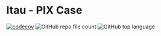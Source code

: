 # Itau - PIX Case
[![codecov](https://codecov.io/gh/greijal/pix/branch/master/graph/badge.svg?token=J9ABG5PDA1)](https://codecov.io/gh/greijal/pix) 
![GitHub repo file count](https://img.shields.io/github/directory-file-count/greijal/pix)
![GitHub top language](https://img.shields.io/github/languages/top/greijal/pix)
